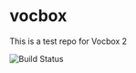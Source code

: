 # vocbox
This is a test repo for Vocbox 2

![Build Status](https://travis-ci.org/leveled-up/vocbox.svg?branch=master)
